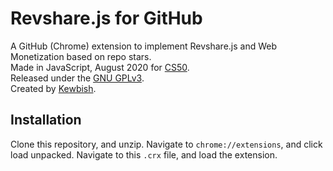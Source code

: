 # Revshare.js for GitHub
A GitHub (Chrome) extension to implement Revshare.js and Web Monetization based on repo stars.  
Made in JavaScript, August 2020 for [CS50](https://cs50.harvard.edu).  
Released under the [GNU GPLv3](https://www.gnu.org/licenses/gpl-3.0.en.html).  
Created by [Kewbish](https://github.com/kewbish).  

## Installation
Clone this repository, and unzip. Navigate to `chrome://extensions`, and click load unpacked. Navigate to this `.crx` file, and load the extension.